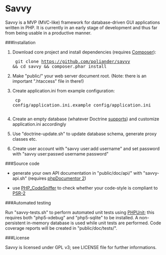 Savvy
=====

Savvy is a MVP (MVC-like) framework for database-driven GUI applications
written in PHP. It is currently in an early stage of development and thus far
from being usable in a productive manner.

###Installation

1. Download core project and install dependencies (requires [Composer](http://getcomposer.org/)):<pre>
git clone https://github.com/poliander/savvy && cd savvy && composer.phar install
</pre>

2. Make "public/" your web server document root. (Note: there is an important
   ".htaccess" file in there!)

3. Create application.ini from example configuration:<pre>
cp config/application.ini.example config/application.ini
</pre>

4. Create an empty database (whatever Doctrine [supports](http://docs.doctrine-project.org/projects/doctrine-dbal/en/latest/reference/configuration.html#connection-details)) and customize application.ini accordingly

5. Use "doctrine-update.sh" to update database schema, generate proxy classes etc.

6. Create user account with "savvy user:add username" and set password with "savvy user:passwd username password"

###Source code

* generate your own API documentation in "public/doc/api/" with "savvy-api.sh"
(requires [phpDocumentor 2](http://www.phpdoc.org/))  

* use [PHP_CodeSniffer](http://pear.php.net/package/PHP_CodeSniffer) to check
whether your code-style is compliant to [PSR-2](https://github.com/php-fig/fig-standards/blob/master/accepted/PSR-2-coding-style-guide.md)

###Automated testing

Run "savvy-tests.sh" to perform automated unit tests using [PHPUnit](http://phpunit.de/manual/current/en/); this
requires both "php5-xdebug" and "php5-sqlite" to be installed. A non-persistent
in-memory database is used while unit tests are performed. Code coverage
reports will be created in "public/doc/tests/".

###License

Savvy is licensed under GPL v3; see LICENSE file for further informations.
